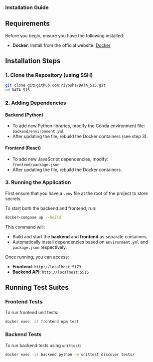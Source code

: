 ### Installation Guide

## Requirements
Before you begin, ensure you have the following installed:

- **Docker**: Install from the official website: [Docker](https://www.docker.com/)

## Installation Steps

### 1. Clone the Repository (using SSH)
```sh
git clone git@github.com:riyosha/DATA_515.git
cd DATA_515
```

### 2. Adding Dependencies

#### Backend (Python)
- To add new Python libraries, modify the Conda environment file:
  `backend/environment.yml`
- After updating the file, rebuild the Docker containers (see step 3).

#### Frontend (React)
- To add new JavaScript dependencies, modify:  
  `frontend/package.json`
- After updating the file, rebuild the Docker containers.

### 3. Running the Application
First ensure that you have a `.env` file at the root of the project to store secrets

To start both the backend and frontend, run:
```sh
docker-compose up --build
```
This command will:
- Build and start the **backend** and **frontend** as separate containers.
- Automatically install dependencies based on `environment.yml` and `package.json` respectively.

Once running, you can access:
- **Frontend**: `http://localhost:5173`  
- **Backend API**: `http://localhost:5515`

## Running Test Suites

### Frontend Tests
To run frontend unit tests:
```sh
docker exec -it frontend npm test
```

### Backend Tests
To run backend tests using `unittest`:
```sh
docker exec -it backend python -m unittest discover tests/
```

